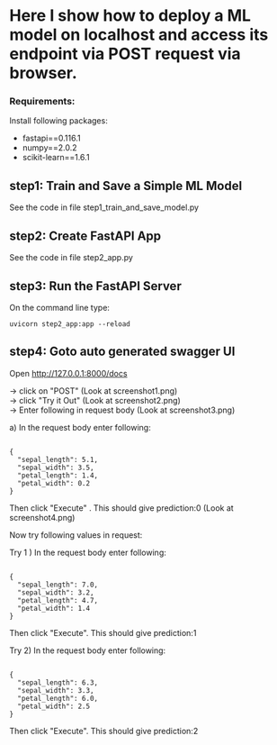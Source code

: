 
# Here I show how to deploy a ML model on localhost and access its endpoint via POST request via browser.

### Requirements:
Install following packages:

- fastapi==0.116.1
- numpy==2.0.2
- scikit-learn==1.6.1


## step1: Train and Save a Simple ML Model

See the code in file step1_train_and_save_model.py

## step2: Create FastAPI App

See the code in file step2_app.py

## step3: Run the FastAPI Server

On the command line type:

```
uvicorn step2_app:app --reload
```

## step4: Goto auto generated swagger UI
Open http://127.0.0.1:8000/docs

-> click on "POST"    (Look at screenshot1.png)<br>
-> click "Try it Out" (Look at screenshot2.png)<br>
-> Enter following in request body (Look at screenshot3.png) <br>

a) In the request body enter following:
```

{
  "sepal_length": 5.1,
  "sepal_width": 3.5,
  "petal_length": 1.4,
  "petal_width": 0.2
}

```

Then click "Execute" . This should give prediction:0 (Look at screenshot4.png)

Now try following values in request:

Try 1 ) In the request body enter following:
```

{
  "sepal_length": 7.0,
  "sepal_width": 3.2,
  "petal_length": 4.7,
  "petal_width": 1.4
}

```

Then click "Execute". This should give prediction:1

Try 2) In the request body enter following:
```

{
  "sepal_length": 6.3,
  "sepal_width": 3.3,
  "petal_length": 6.0,
  "petal_width": 2.5
}

```

Then click "Execute". This should give prediction:2





